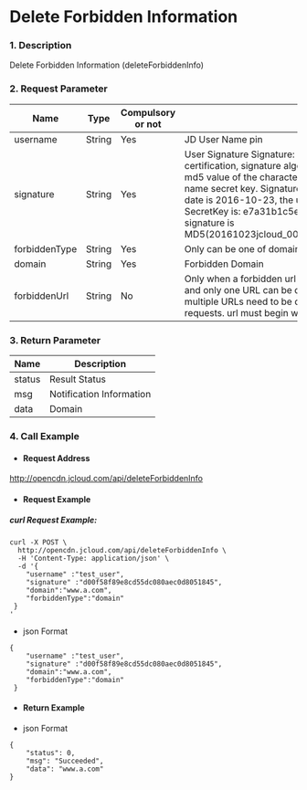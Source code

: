 # **Delete Forbidden Information**
### 1. Description

Delete Forbidden Information (deleteForbiddenInfo)

### 2. Request Parameter

| **Name**      | **Type** | **Compulsory or not** | **Description**                          |
| ----------- | ------ | -------- | ------------------------------- |
| username      | String | Yes       | JD User Name pin                          |
| signature  | String | Yes        | User Signature    Signature: Signature information used for certification, signature algorithm: Date (the format is yyyymmdd), md5 value of the character string adding up username and user name secret key. Signature Example: For example, if the current date is 2016-10-23, the user pin is: jcloud_00 ,the user secret key SecretKey is: e7a31b1c5ea0efa9aa2f29c6559f7d61, then the signature is MD5(20161023jcloud_00e7a31b1c5ea0efa9aa2f29c6559f7d61)                |
| forbiddenType   | String | Yes        | Only can be one of domain or url |
| domain      | String | Yes        | Forbidden Domain |
| forbiddenUrl   | String | No        |Only when a forbidden url is deleted, this parameter is mandatory and only one URL can be deleted and forbidden each time. If multiple URLs need to be deleted, you need to submit multiple requests. url must begin with /  |

### 3. Return Parameter

| **Name**         | **Description**               |
| -------------- | -------------------- |
| status      | Result Status                 |
| msg | Notification Information                   |
| data        | Domain                 |


### 4. Call Example

- #### Request Address
http://opencdn.jcloud.com/api/deleteForbiddenInfo

- #### Request Example
##### curl Request Example:
```
curl -X POST \
  http://opencdn.jcloud.com/api/deleteForbiddenInfo \
  -H 'Content-Type: application/json' \
  -d '{
    "username" :"test_user",
    "signature" :"d00f58f89e8cd55dc080aec0d8051845",
    "domain":"www.a.com",
    "forbiddenType":"domain"
 }
'
```


* json Format

```
{
    "username" :"test_user",
    "signature" :"d00f58f89e8cd55dc080aec0d8051845",
    "domain":"www.a.com",
    "forbiddenType":"domain"
 }
 ```

- #### Return Example

* json Format

```
{
    "status": 0,
    "msg": "Succeeded",
    "data": "www.a.com"
}

```
